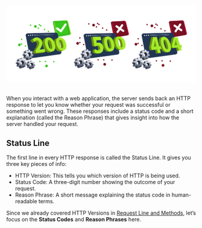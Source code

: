 <div style="text-align: center;">
  <img src="https://raw.githubusercontent.com/h471x/web_application_basics/master/src/assets/07. HTTP Response - Status Line and Status Codes/status.png">
</div>

<br>

When you interact with a web application, the server sends back an HTTP response to let you know whether your request was successful or something went wrong. These responses include a status code and a short explanation (called the Reason Phrase) that gives insight into how the server handled your request.

## Status Line

The first line in every HTTP response is called the Status Line. It gives you three key pieces of info:

- HTTP Version: This tells you which version of HTTP is being used.
- Status Code: A three-digit number showing the outcome of your request.
- Reason Phrase: A short message explaining the status code in human-readable terms.

Since we already covered HTTP Versions in [Request Line and Methods](../5.%20HTTP%20Request%20-%20Request%20Line%20and%20Methods/5.1.%20HTTP%20Request.md), let’s focus on the **Status Codes** and **Reason Phrases** here.